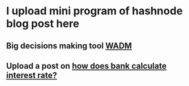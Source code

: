 # I upload mini program of hashnode blog post here

## Big decisions making tool [WADM](https://codepen.io/itsmacr8/full/XWEzodj)

## Upload a post on [how does bank calculate interest rate?](https://itsmacr8.hashnode.dev/typescript-project-how-does-a-bank-calculate-interest-rate)
